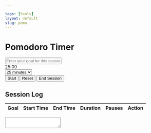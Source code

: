 ```yaml
---

tags: [tools]
layout: default
slug: pomo
---
```

<div class="container">
    <h1>Pomodoro Timer</h1>
    <input type="text" id="goalInput" placeholder="Enter your goal for this session" required>
    <div id="timer">25:00</div>
    <select id="durationSelect">
        <option value="5">5 minutes</option>
        <option value="10">10 minutes</option>
        <option value="15">15 minutes</option>
        <option value="20">20 minutes</option>
        <option value="25" selected>25 minutes</option>
        <option value="30">30 minutes</option>
        <option value="45">45 minutes</option>
        <option value="60">60 minutes</option>
    </select>
    <br>
    <button id="startBtn">Start</button>
    <button id="resetBtn">Reset</button>
    <button id="endBtn">End Session</button>
</div>
<div id="sessionLog">
    <h2>Session Log</h2>
    <table>
        <thead>
            <tr>
                <th>Goal</th>
                <th>Start Time</th>
                <th>End Time</th>
                <th>Duration</th>
                <th>Pauses</th>
                <th>Action</th>
            </tr>
        </thead>
        <tbody id="sessionLogBody"></tbody>
    </table>
</div>
<textarea id="jsonOutput" readonly></textarea>
<script>
    const timerDisplay = document.getElementById('timer');
    const startBtn = document.getElementById('startBtn');
    const resetBtn = document.getElementById('resetBtn');
    const endBtn = document.getElementById('endBtn');
    const durationSelect = document.getElementById('durationSelect');
    const goalInput = document.getElementById('goalInput');
    const sessionLogBody = document.getElementById('sessionLogBody');
    const jsonOutput = document.getElementById('jsonOutput');

    let startTime;
    let timeLeft = 25 * 60; // Default to 25 minutes in seconds
    let isRunning = false;
    let duration = 25 * 60; // Default duration in seconds
    let currentSession = null;
    let sessions = [];

    // Check if localStorage is available
    function isLocalStorageAvailable() {
        try {
            localStorage.setItem('test', 'test');
            localStorage.removeItem('test');
            return true;
        } catch (e) {
            return false;
        }
    }

    // Load sessions from storage
    function loadSessions() {
        if (isLocalStorageAvailable()) {
            const storedSessions = localStorage.getItem('pomodoroSessions');
            if (storedSessions) {
                sessions = JSON.parse(storedSessions);
            }
        } else {
            console.warn('localStorage is not available. Session data will not persist.');
        }
        updateSessionLog();
    }

    loadSessions();

    function formatDate(date) {
        return new Date(date).toLocaleString('en-US', {
            year: 'numeric',
            month: '2-digit',
            day: '2-digit',
            hour: '2-digit',
            minute: '2-digit',
            second: '2-digit',
            hour12: true
        }).replace(',', '');
    }

    function updateDisplay() {
        const minutes = Math.floor(timeLeft / 60);
        const seconds = timeLeft % 60;
        timerDisplay.textContent = `${minutes.toString().padStart(2, '0')}:${seconds.toString().padStart(2, '0')}`;
    }

    function startTimer() {
        if (!isRunning) {
            if (!goalInput.value) {
                alert('Please enter a goal for this session.');
                return;
            }
            isRunning = true;
            startBtn.textContent = 'Pause';
            durationSelect.disabled = true;
            goalInput.disabled = true;
            if (!currentSession) {
                currentSession = {
                    goal: goalInput.value,
                    startTime: new Date().toISOString(),
                    endTime: null,
                    duration: 0,
                    pauses: []
                };
            } else {
                currentSession.pauses[currentSession.pauses.length - 1].resumeTime = new Date().toISOString();
            }
            startTime = Date.now() - ((duration - timeLeft) * 1000);
            requestAnimationFrame(updateTimer);
        } else {
            isRunning = false;
            startBtn.textContent = 'Resume';
            currentSession.pauses.push({
                pauseTime: new Date().toISOString(),
                resumeTime: null
            });
        }
    }

    function updateTimer() {
        if (isRunning) {
            const elapsedTime = Math.floor((Date.now() - startTime) / 1000);
            timeLeft = duration - elapsedTime;

            if (timeLeft <= 0) {
                timeLeft = 0;
                isRunning = false;
                startBtn.textContent = 'Start';
                durationSelect.disabled = false;
                goalInput.disabled = false;
                endSession();
                alert('Pomodoro session complete!');
            } else {
                requestAnimationFrame(updateTimer);
            }

            updateDisplay();
        }
    }

    function resetTimer() {
        isRunning = false;
        duration = parseInt(durationSelect.value) * 60;
        timeLeft = duration;
        updateDisplay();
        startBtn.textContent = 'Start';
        durationSelect.disabled = false;
        goalInput.disabled = false;
        currentSession = null;
    }

    function changeDuration() {
        if (!isRunning) {
            duration = parseInt(durationSelect.value) * 60;
            timeLeft = duration;
            updateDisplay();
        }
    }

    function endSession() {
        if (currentSession) {
            currentSession.endTime = new Date().toISOString();
            currentSession.duration = Math.round((new Date(currentSession.endTime) - new Date(currentSession.startTime)) / 1000);
            sessions.unshift(currentSession);
            updateSessionLog();
            saveSessions();
            resetTimer();
        }
    }

    function updateSessionLog() {
        sessionLogBody.innerHTML = '';
        sessions.forEach((session, index) => {
            const row = document.createElement('tr');
            row.innerHTML = `
                <td>${session.goal}</td>
                <td>${formatDate(session.startTime)}</td>
                <td>${session.endTime ? formatDate(session.endTime) : 'In progress'}</td>
                <td>${formatDuration(session.duration)}</td>
                <td>${formatPauses(session.pauses)}</td>
                <td><button class="deleteBtn" data-index="${index}">❌</button></td>
            `;
            sessionLogBody.appendChild(row);
        });
        jsonOutput.value = JSON.stringify(sessions, null, 2);

        // Add event listeners to delete buttons
        document.querySelectorAll('.deleteBtn').forEach(btn => {
            btn.addEventListener('click', deleteSession);
        });
    }

    function deleteSession(event) {
        const index = parseInt(event.target.getAttribute('data-index'));
        sessions.splice(index, 1);
        updateSessionLog();
        saveSessions();
    }

    function formatDuration(seconds) {
        const minutes = Math.floor(seconds / 60);
        const remainingSeconds = seconds % 60;
        return `${minutes}m ${remainingSeconds}s`;
    }

    function formatPauses(pauses) {
        return pauses.map(pause => 
            `${formatDate(pause.pauseTime)} - ${pause.resumeTime ? formatDate(pause.resumeTime) : 'Not resumed'}`
        ).join('<br>');
    }

    function saveSessions() {
        if (isLocalStorageAvailable()) {
            localStorage.setItem('pomodoroSessions', JSON.stringify(sessions));
        }
    }

    startBtn.addEventListener('click', startTimer);
    resetBtn.addEventListener('click', resetTimer);
    endBtn.addEventListener('click', endSession);
    durationSelect.addEventListener('change', changeDuration);

    // Keyboard shortcut
    document.addEventListener('keydown', (e) => {
        if (e.code === 'Space' && document.activeElement !== goalInput) {
            e.preventDefault();
            startTimer();
        }
    });

    updateDisplay();
</script>
